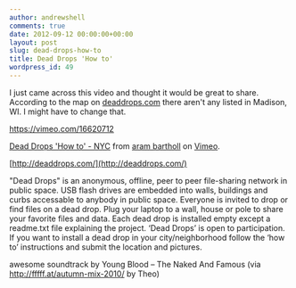 ```yaml
---
author: andrewshell
comments: true
date: 2012-09-12 00:00:00+00:00
layout: post
slug: dead-drops-how-to
title: Dead Drops 'How to'
wordpress_id: 49
---
```


I just came across this video and thought it would be great to share. According to the map on [deaddrops.com](http://deaddrops.com/) there aren't any listed in Madison, WI. I might have to change that.

https://vimeo.com/16620712

[Dead Drops 'How to' - NYC](http://vimeo.com/16620712) from [aram bartholl](http://vimeo.com/agoasi) on [Vimeo](http://vimeo.com).

[http://deaddrops.com/](http://deaddrops.com/)

"Dead Drops" is an anonymous, offline, peer to peer file-sharing network in public space. USB flash drives are embedded into walls, buildings and curbs accessable to anybody in public space. Everyone is invited to drop or find files on a dead drop. Plug your laptop to a wall, house or pole to share your favorite files and data. Each dead drop is installed empty except a readme.txt file explaining the project. ‘Dead Drops’ is open to participation. If you want to install a dead drop in your city/neighborhood follow the ‘how to’ instructions and submit the location and pictures.

awesome soundtrack by
Young Blood – The Naked And Famous
(via http://fffff.at/autumn-mix-2010/ by Theo)
